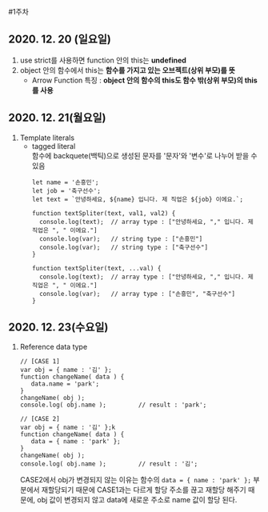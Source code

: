 #1주차
## 2020. 12. 20 (일요일)
1. use strict를 사용하면 function 안의 this는 **undefined**
2. object 안의 함수에서 this는 **함수를 가지고 있는 오브젝트(상위 부모)를 뜻**
   * Arrow Function 특징 : **object 안의 함수의 this도 함수 밖(상위 부모)의 this를 사용**
   
## 2020. 12. 21(월요일)
1. Template literals
    * tagged literal  
      함수에 backquete(백틱)으로 생성된 문자를 '문자'와 '변수'로 나누어 받을 수 있음
      ```
      let name = '손흥민';
      let job = '축구선수';
      let text = `안녕하세요, ${name} 입니다. 제 직업은 ${job} 이에요.`;
     
      function textSpliter(text, val1, val2) {
        console.log(text);  // array type : ["안녕하세요, "," 입니다. 제 직업은 ", " 이에요."]
        console.log(var);   // string type : ["손흥민"]
        console.log(var);   // string type : ["축구선수"]
      }
       
      function textSpliter(text, ...val) {
        console.log(text);  // array type : ["안녕하세요, "," 입니다. 제 직업은 ", " 이에요."]
        console.log(var);   // array type : ["손흥민", "축구선수"]
      }
      ```
## 2020. 12. 23(수요일)
1. Reference data type  
   ```
   // [CASE 1] 
   var obj = { name : '김' };
   function changeName( data ) {
      data.name = 'park'; 
   } 
   changeName( obj );
   console.log( obj.name );         // result : 'park';
   
   // [CASE 2]
   var obj = { name : '김' };k
   function changeName( data ) {
      data = { name : 'park' }; 
   } 
   changeName( obj );
   console.log( obj.name );         // result : '김';
   ```
   CASE2에서 obj가 변경되지 않는 이유는 함수의 `data = { name : 'park' };` 부분에서 재할당되기 때문에
   CASE1과는 다르게 할당 주소를 끊고 재할당 해주기 때문에, obj 값이 변경되지 않고 data에 새로운 주소로 name 값이 할당 된다.